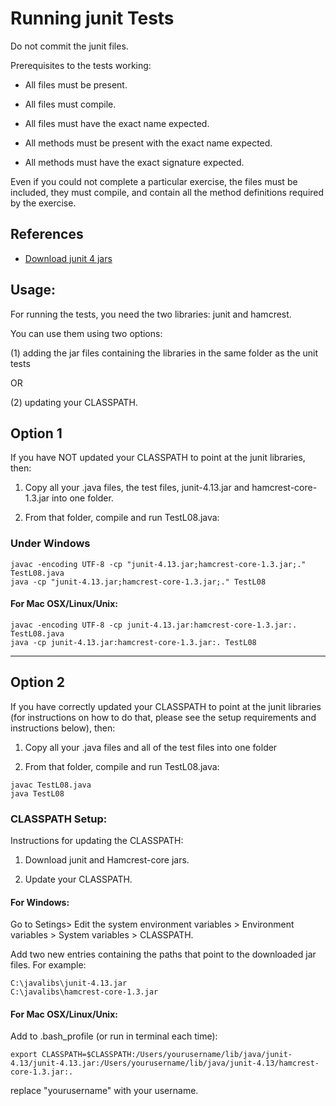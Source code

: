 
# Running junit Tests

Do not commit the junit files.

Prerequisites to the tests working:

* All files must be present.

* All files must compile.

* All files must have the exact name expected.

* All methods must be present with the exact name expected.

* All methods must have the exact signature expected.

Even if you could not complete a particular exercise, the files
must be included, they must compile, and contain all the method
definitions required by the exercise.

## References

* [Download junit 4 jars](https://github.com/junit-team/junit4/wiki/Download-and-Install)


## Usage:

For running the tests, you need the two libraries: junit and hamcrest.

You can use them using two options:

(1) adding the jar files containing the libraries in the same folder as the unit tests

 OR

(2) updating your CLASSPATH.


## Option 1

If you have NOT updated your CLASSPATH to point at the junit libraries, then:

1. Copy all your .java files, the test files, junit-4.13.jar and hamcrest-core-1.3.jar into one folder.

2. From that folder, compile and run TestL08.java:


### Under Windows

```
javac -encoding UTF-8 -cp "junit-4.13.jar;hamcrest-core-1.3.jar;." TestL08.java
java -cp "junit-4.13.jar;hamcrest-core-1.3.jar;." TestL08
```

#### For Mac OSX/Linux/Unix:

```
javac -encoding UTF-8 -cp junit-4.13.jar:hamcrest-core-1.3.jar:. TestL08.java
java -cp junit-4.13.jar:hamcrest-core-1.3.jar:. TestL08
```



***

## Option 2

If you have correctly updated your CLASSPATH to point at the junit libraries (for instructions on how to do that, please see the setup requirements and instructions below), then:

1. Copy all your .java files and all of the test files into one folder

2. From that folder, compile and run TestL08.java:

```
javac TestL08.java
java TestL08
```


### CLASSPATH Setup:

Instructions for updating the CLASSPATH:

1. Download junit and Hamcrest-core jars.

2. Update your CLASSPATH.

#### For Windows:

Go to Setings> Edit the system environment variables > Environment variables > System variables > CLASSPATH.

Add two new entries containing the paths that point to the downloaded jar files. For example:

```
C:\javalibs\junit-4.13.jar
C:\javalibs\hamcrest-core-1.3.jar
```

#### For Mac OSX/Linux/Unix:

Add to .bash_profile (or run in terminal each time):

```
export CLASSPATH=$CLASSPATH:/Users/yourusername/lib/java/junit-4.13/junit-4.13.jar:/Users/yourusername/lib/java/junit-4.13/hamcrest-core-1.3.jar:.
```

replace "yourusername" with your username.
